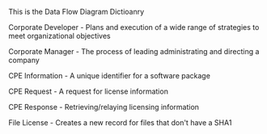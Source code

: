 This is the Data Flow Diagram Dictioanry

Corporate Developer - Plans and execution of a wide range of strategies to meet organizational objectives

Corporate Manager - The process of leading administrating and directing a company

CPE Information - A unique identifier for a software package

CPE Request - A request for license information

CPE Response - Retrieving/relaying licensing information

File License - Creates a new record for files that don't have a SHA1

